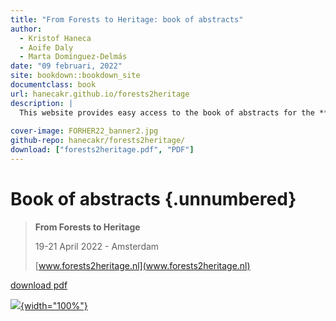 ```yaml
---
title: "From Forests to Heritage: book of abstracts"
author: 
  - Kristof Haneca
  - Aoife Daly 
  - Marta Domínguez-Delmás 
date: "09 februari, 2022"
site: bookdown::bookdown_site
documentclass: book
url: hanecakr.github.io/forests2heritage
description: |
  This website provides easy access to the book of abstracts for the **From Forest to Heritage** conference.
  
cover-image: FORHER22_banner2.jpg
github-repo: hanecakr/forests2heritage/
download: ["forests2heritage.pdf", "PDF"]
---
```


# Book of abstracts {.unnumbered}

> **From Forests to Heritage**
>
> 19-21 April 2022 - Amsterdam
>
> [www.forests2heritage.nl](www.forests2heritage.nl)

[download pdf](./docs/forests2heritage.pdf)

[![](FORHER22_banner2.jpg){width="100%"}](https://event.forests2heritage.nl/)
